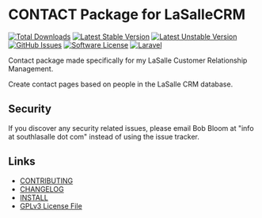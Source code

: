 # CONTACT Package for LaSalleCRM

[![Total Downloads](https://img.shields.io/packagist/dt/lasallecrm/lasallecrmcontact.svg?style=flat-square)](https://packagist.org/packages/lasallecrm/lasallecrmcontact)
[![Latest Stable Version](https://poser.pugx.org/lasallecrm/lasallecrmcontact/v/stable.svg)](https://packagist.org/packages/lasallecrm/lasallecrmcontact)
[![Latest Unstable Version](https://poser.pugx.org/lasallecrm/lasallecrmcontact/v/unstable.svg)](https://packagist.org/packages/lasallecrm/lasallecrmcontact)
[![GitHub Issues](https://img.shields.io/github/issues/lasallecrm/lasallecrm-l5-lasallecrmcontact-pkg.svg)](https://github.com/lasallecrm/lasallecrm-l5-lasallecrmcontact-pkg/issues)
[![Software License](https://img.shields.io/badge/license-GPLv3-brightgreen.svg?style=flat-square)](LICENSE.md)
[![Laravel](https://img.shields.io/badge/Laravel-v5.1-brightgreen.svg?style=flat-square)](http://laravel.com)


Contact package made specifically for my LaSalle Customer Relationship Management.

Create contact pages based on people in the LaSalle CRM database. 

## Security

If you discover any security related issues, please email Bob Bloom at "info at southlasalle dot com" instead of using the issue tracker.


## Links

* [CONTRIBUTING](CONTRIBUTING.md)
* [CHANGELOG](CHANGELOG.md)
* [INSTALL](INSTALL.md)
* [GPLv3 License File](LICENSE.md)



